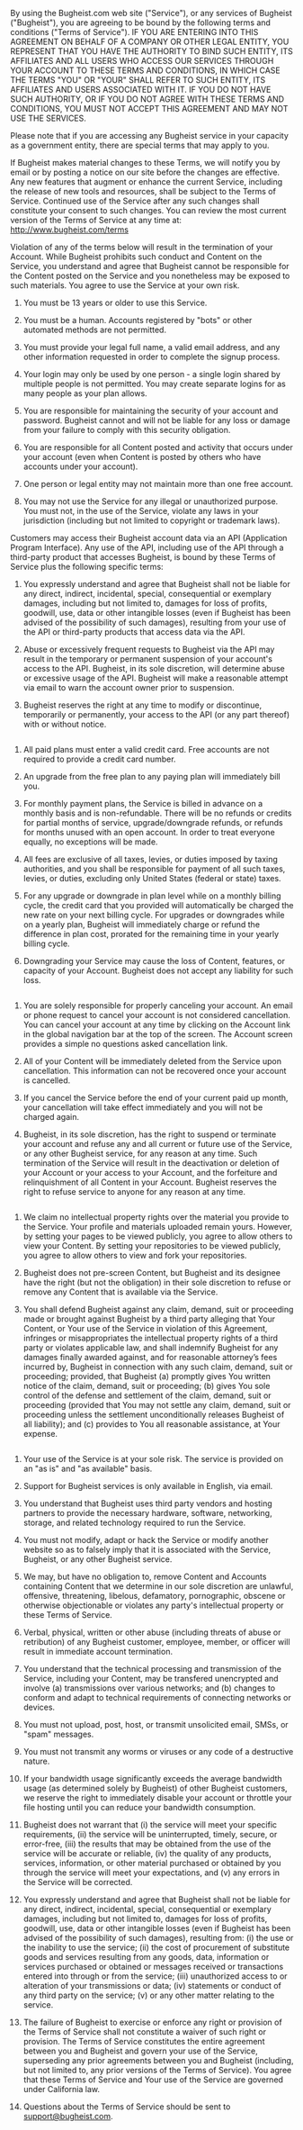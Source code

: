 By using the Bugheist.com web site ("Service"), or any services of Bugheist ("Bugheist"), you are agreeing to be bound by the following terms and conditions ("Terms of Service"). IF YOU ARE ENTERING INTO THIS AGREEMENT ON BEHALF OF A COMPANY OR OTHER LEGAL ENTITY, YOU REPRESENT THAT YOU HAVE THE AUTHORITY TO BIND SUCH ENTITY, ITS AFFILIATES AND ALL USERS WHO ACCESS OUR SERVICES THROUGH YOUR ACCOUNT TO THESE TERMS AND CONDITIONS, IN WHICH CASE THE TERMS "YOU" OR "YOUR" SHALL REFER TO SUCH ENTITY, ITS AFFILIATES AND USERS ASSOCIATED WITH IT. IF YOU DO NOT HAVE SUCH AUTHORITY, OR IF YOU DO NOT AGREE WITH THESE TERMS AND CONDITIONS, YOU MUST NOT ACCEPT THIS AGREEMENT AND MAY NOT USE THE SERVICES.

Please note that if you are accessing any Bugheist service in your capacity as a government entity, there are special terms that may apply to you.

If Bugheist makes material changes to these Terms, we will notify you by email or by posting a notice on our site before the changes are effective. Any new features that augment or enhance the current Service, including the release of new tools and resources, shall be subject to the Terms of Service. Continued use of the Service after any such changes shall constitute your consent to such changes. You can review the most current version of the Terms of Service at any time at: http://www.bugheist.com/terms

Violation of any of the terms below will result in the termination of your Account. While Bugheist prohibits such conduct and Content on the Service, you understand and agree that Bugheist cannot be responsible for the Content posted on the Service and you nonetheless may be exposed to such materials. You agree to use the Service at your own risk.

1. You must be 13 years or older to use this Service.

2. You must be a human. Accounts registered by "bots" or other automated methods are not permitted.

3. You must provide your legal full name, a valid email address, and any other information requested in order to complete the signup process.

4. Your login may only be used by one person - a single login shared by multiple people is not permitted. You may create separate logins for as many people as your plan allows.

5. You are responsible for maintaining the security of your account and password. Bugheist cannot and will not be liable for any loss or damage from your failure to comply with this security obligation.

6. You are responsible for all Content posted and activity that occurs under your account (even when Content is posted by others who have accounts under your account).

7. One person or legal entity may not maintain more than one free account.

8. You may not use the Service for any illegal or unauthorized purpose. You must not, in the use of the Service, violate any laws in your jurisdiction (including but not limited to copyright or trademark laws).


Customers may access their Bugheist account data via an API (Application Program Interface). Any use of the API, including use of the API through a third-party product that accesses Bugheist, is bound by these Terms of Service plus the following specific terms:

1. You expressly understand and agree that Bugheist shall not be liable for any direct, indirect, incidental, special, consequential or exemplary damages, including but not limited to, damages for loss of profits, goodwill, use, data or other intangible losses (even if Bugheist has been advised of the possibility of such damages), resulting from your use of the API or third-party products that access data via the API.

2. Abuse or excessively frequent requests to Bugheist via the API may result in the temporary or permanent suspension of your account's access to the API. Bugheist, in its sole discretion, will determine abuse or excessive usage of the API. Bugheist will make a reasonable attempt via email to warn the account owner prior to suspension.

3. Bugheist reserves the right at any time to modify or discontinue, temporarily or permanently, your access to the API (or any part thereof) with or without notice.

```
```

1. All paid plans must enter a valid credit card. Free accounts are not required to provide a credit card number.
2. An upgrade from the free plan to any paying plan will immediately bill you.

3. For monthly payment plans, the Service is billed in advance on a monthly basis and is non-refundable. There will be no refunds or credits for partial months of service, upgrade/downgrade refunds, or refunds for months unused with an open account. In order to treat everyone equally, no exceptions will be made.

4. All fees are exclusive of all taxes, levies, or duties imposed by taxing authorities, and you shall be responsible for payment of all such taxes, levies, or duties, excluding only United States (federal or state) taxes.

5. For any upgrade or downgrade in plan level while on a monthly billing cycle, the credit card that you provided will automatically be charged the new rate on your next billing cycle.
For upgrades or downgrades while on a yearly plan, Bugheist will immediately charge or refund the difference in plan cost, prorated for the remaining time in your yearly billing cycle.

6. Downgrading your Service may cause the loss of Content, features, or capacity of your Account. Bugheist does not accept any liability for such loss.

```
```

1. You are solely responsible for properly canceling your account. An email or phone request to cancel your account is not considered cancellation. You can cancel your account at any time by clicking on the Account link in the global navigation bar at the top of the screen. The Account screen provides a simple no questions asked cancellation link.

2. All of your Content will be immediately deleted from the Service upon cancellation. This information can not be recovered once your account is cancelled.

3. If you cancel the Service before the end of your current paid up month, your cancellation will take effect immediately and you will not be charged again.

4. Bugheist, in its sole discretion, has the right to suspend or terminate your account and refuse any and all current or future use of the Service, or any other Bugheist service, for any reason at any time. Such termination of the Service will result in the deactivation or deletion of your Account or your access to your Account, and the forfeiture and relinquishment of all Content in your Account. Bugheist reserves the right to refuse service to anyone for any reason at any time.

```
```

1. We claim no intellectual property rights over the material you provide to the Service. Your profile and materials uploaded remain yours. However, by setting your pages to be viewed publicly, you agree to allow others to view your Content. By setting your repositories to be viewed publicly, you agree to allow others to view and fork your repositories.

2. Bugheist does not pre-screen Content, but Bugheist and its designee have the right (but not the obligation) in their sole discretion to refuse or remove any Content that is available via the Service.

3. You shall defend Bugheist against any claim, demand, suit or proceeding made or brought against Bugheist by a third party alleging that Your Content, or Your use of the Service in violation of this Agreement, infringes or misappropriates the intellectual property rights of a third party or violates applicable law, and shall indemnify Bugheist for any damages finally awarded against, and for reasonable attorney’s fees incurred by, Bugheist in connection with any such claim, demand, suit or proceeding; provided, that Bugheist (a) promptly gives You written notice of the claim, demand, suit or proceeding; (b) gives You sole control of the defense and settlement of the claim, demand, suit or proceeding (provided that You may not settle any claim, demand, suit or proceeding unless the settlement unconditionally releases Bugheist of all liability); and (c) provides to You all reasonable assistance, at Your expense.

```
```

1. Your use of the Service is at your sole risk. The service is provided on an "as is" and "as available" basis.

2. Support for Bugheist services is only available in English, via email.

3. You understand that Bugheist uses third party vendors and hosting partners to provide the necessary hardware, software, networking, storage, and related technology required to run the Service.

4. You must not modify, adapt or hack the Service or modify another website so as to falsely imply that it is associated with the Service, Bugheist, or any other Bugheist service.

5. We may, but have no obligation to, remove Content and Accounts containing Content that we determine in our sole discretion are unlawful, offensive, threatening, libelous, defamatory, pornographic, obscene or otherwise objectionable or violates any party's intellectual property or these Terms of Service.

6. Verbal, physical, written or other abuse (including threats of abuse or retribution) of any Bugheist customer, employee, member, or officer will result in immediate account termination.

7. You understand that the technical processing and transmission of the Service, including your Content, may be transfered unencrypted and involve (a) transmissions over various networks; and (b) changes to conform and adapt to technical requirements of connecting networks or devices.

8. You must not upload, post, host, or transmit unsolicited email, SMSs, or "spam" messages.

9. You must not transmit any worms or viruses or any code of a destructive nature.

10. If your bandwidth usage significantly exceeds the average bandwidth usage (as determined solely by Bugheist) of other Bugheist customers, we reserve the right to immediately disable your account or throttle your file hosting until you can reduce your bandwidth consumption.

11. Bugheist does not warrant that (i) the service will meet your specific requirements, (ii) the service will be uninterrupted, timely, secure, or error-free, (iii) the results that may be obtained from the use of the service will be accurate or reliable, (iv) the quality of any products, services, information, or other material purchased or obtained by you through the service will meet your expectations, and (v) any errors in the Service will be corrected.

12. You expressly understand and agree that Bugheist shall not be liable for any direct, indirect, incidental, special, consequential or exemplary damages, including but not limited to, damages for loss of profits, goodwill, use, data or other intangible losses (even if Bugheist has been advised of the possibility of such damages), resulting from: (i) the use or the inability to use the service; (ii) the cost of procurement of substitute goods and services resulting from any goods, data, information or services purchased or obtained or messages received or transactions entered into through or from the service; (iii) unauthorized access to or alteration of your transmissions or data; (iv) statements or conduct of any third party on the service; (v) or any other matter relating to the service.

13. The failure of Bugheist to exercise or enforce any right or provision of the Terms of Service shall not constitute a waiver of such right or provision. The Terms of Service constitutes the entire agreement between you and Bugheist and govern your use of the Service, superseding any prior agreements between you and Bugheist (including, but not limited to, any prior versions of the Terms of Service). You agree that these Terms of Service and Your use of the Service are governed under California law.

14. Questions about the Terms of Service should be sent to support@bugheist.com.
